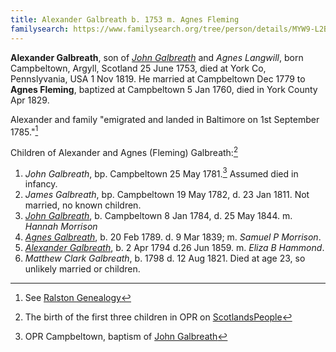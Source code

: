 ```yaml
---
title: Alexander Galbreath b. 1753 m. Agnes Fleming
familysearch: https://www.familysearch.org/tree/person/details/MYW9-L2B
---
```

**Alexander Galbreath**, son of [*John Galbreath*](galbreath-john-1721.md) and *Agnes Langwill*, born Campbeltown, Argyll, Scotland 25 June 1753, died at York Co, Pennslyvania, USA 1 Nov 1819.  He married at Campbeltown Dec 1779 to **Agnes Fleming**, baptized at Campbeltown 5 Jan 1760, died in York County Apr 1829.

Alexander and family "emigrated and landed in Baltimore on 1st September 1785."[^immigrant]

Children of Alexander and Agnes (Fleming) Galbreath:[^oprchildren]

1. *John Galbreath*, bp. Campbeltown 25 May 1781.[^john1-birth] Assumed died in infancy.
2. *James Galbreath*, bp. Campbeltown 19 May 1782, d. 23 Jan 1811. Not married, no known children.
3. *[John Galbreath](galbreath-john-1784.md)*, b. Campbeltown 8 Jan 1784, d. 25 May 1844.  m. *Hannah Morrison*
4. *[Agnes Galbreath](galbreath-agnes-1789.md)*, b. 20 Feb 1789. d. 9 Mar 1839; m. *Samuel P Morrison*.
5. *[Alexander Galbreath](galbreath-alexander-1794.md)*, b. 2 Apr 1794 d.26 Jun 1859. m. *Eliza B Hammond*.
6. *Matthew Clark Galbreath*, b. 1798 d. 12 Aug 1821. Died at age 23, so unlikely married or children.

[^oprchildren]: The birth of the first three children in OPR on [ScotlandsPeople](https://www.scotlandspeople.gov.uk/record-results?search_type=people&event=%28B%20OR%20C%20OR%20S%29&record_type%5B0%5D=opr_births&church_type=Old%20Parish%20Registers&dl_cat=church&dl_rec=church-births-baptisms&surname=galbr&surname_so=starts&forename_so=starts&from_year=1779&to_year=1784&parent_names=galb&parent_names_so=starts&parent_name_two=fle&parent_name_two_so=starts&record=Church%20of%20Scotland%20%28old%20parish%20registers%29%20Roman%20Catholic%20Church%20Other%20churches&sort=asc&order=Date&field=year)

[^immigrant]: See [Ralston Genealogy](http://www.ralstongenealogy.com/number35kintmag.htm)

[^john1-birth]: OPR Campbeltown, baptism of [John Galbreath](/sources/opr-campbeltown-births.md#1781-01-25-john-galbreath)

[^james-birth]: OPR Campbeltown, baptism of [James Galbreath](/sources/opr-campbeltown-births.md#1782-03-19-james-galbreath)

[^john2-birth]: OPR Campbeltown, baptism of [John Galbreath](/sources/opr-campbeltown-births.md#1784-01-08-john-galbreath)
